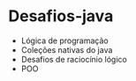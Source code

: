 # Desafios-java
 - Lógica de programação
 - Coleções nativas do java
 - Desafios de raciocínio lógico
 - POO
